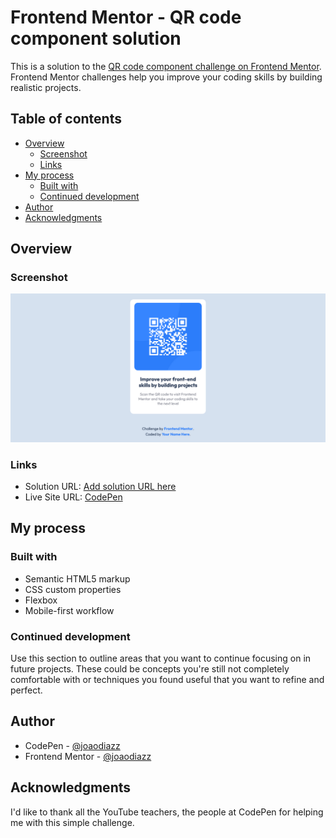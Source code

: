 # Frontend Mentor - QR code component solution

This is a solution to the [QR code component challenge on Frontend Mentor](https://www.frontendmentor.io/challenges/qr-code-component-iux_sIO_H). Frontend Mentor challenges help you improve your coding skills by building realistic projects. 

## Table of contents

- [Overview](#overview)
  - [Screenshot](#screenshot)
  - [Links](#links)
- [My process](#my-process)
  - [Built with](#built-with)
  - [Continued development](#continued-development)
- [Author](#author)
- [Acknowledgments](#acknowledgments)



## Overview

### Screenshot

![](./screenshot/screenshot.png)

### Links

- Solution URL: [Add solution URL here](https://your-solution-url.com)
- Live Site URL: [CodePen](https://codepen.io/joaodiazz/pen/jOaJwEr)

## My process

### Built with

- Semantic HTML5 markup
- CSS custom properties
- Flexbox
- Mobile-first workflow


### Continued development

Use this section to outline areas that you want to continue focusing on in future projects. These could be concepts you're still not completely comfortable with or techniques you found useful that you want to refine and perfect.


## Author

- CodePen - [@joaodiazz](https://codepen.io/joaodiazz)
- Frontend Mentor - [@joaodiazz](https://www.frontendmentor.io/profile/joaodiazz)


## Acknowledgments

I'd like to thank all the YouTube teachers, the people at CodePen for helping me with this simple challenge.